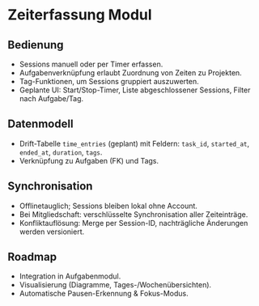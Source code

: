 # Zeiterfassung Modul

## Bedienung
- Sessions manuell oder per Timer erfassen.
- Aufgabenverknüpfung erlaubt Zuordnung von Zeiten zu Projekten.
- Tag-Funktionen, um Sessions gruppiert auszuwerten.
- Geplante UI: Start/Stop-Timer, Liste abgeschlossener Sessions, Filter nach Aufgabe/Tag.

## Datenmodell
- Drift-Tabelle `time_entries` (geplant) mit Feldern: `task_id`, `started_at`, `ended_at`, `duration`, `tags`.
- Verknüpfung zu Aufgaben (FK) und Tags.

## Synchronisation
- Offlinetauglich; Sessions bleiben lokal ohne Account.
- Bei Mitgliedschaft: verschlüsselte Synchronisation aller Zeiteinträge.
- Konfliktauflösung: Merge per Session-ID, nachträgliche Änderungen werden versioniert.

## Roadmap
- Integration in Aufgabenmodul.
- Visualisierung (Diagramme, Tages-/Wochenübersichten).
- Automatische Pausen-Erkennung & Fokus-Modus.
